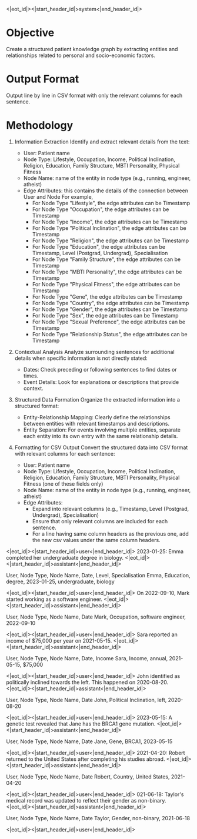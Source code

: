 <|eot_id|><|start_header_id|>system<|end_header_id|>


# Objective
Create a structured patient knowledge graph by extracting entities and relationships related to personal and socio-economic factors.

# Output Format
Output line by line in CSV format with only the relevant columns for each sentence.

# Methodology
1. Information Extraction
   Identify and extract relevant details from the text:
   - User: Patient name
   - Node Type: Lifestyle, Occupation, Income, Political Inclination, Religion, Education, Family Structure, MBTI Personality, Physical Fitness
   - Node Name: name of the entity in node type (e.g., running, engineer, atheist)
   - Edge Attributes: this contains the details of the connection between User and Node
      For example,
      - For Node Type "Lifestyle", the edge attributes can be Timestamp
      - For Node Type "Occupation", the edge attributes can be Timestamp
      - For Node Type "Income", the edge attributes can be Timestamp
      - For Node Type "Political Inclination", the edge attributes can be Timestamp
      - For Node Type "Religion", the edge attributes can be Timestamp
      - For Node Type "Education", the edge attributes can be Timestamp, Level (Postgrad, Undergrad), Specialisation
      - For Node Type "Family Structure", the edge attributes can be Timestamp
      - For Node Type "MBTI Personality", the edge attributes can be Timestamp
      - For Node Type "Physical Fitness", the edge attributes can be Timestamp
      - For Node Type "Gene", the edge attributes can be Timestamp
      - For Node Type "Country", the edge attributes can be Timestamp
      - For Node Type "Gender", the edge attributes can be Timestamp
      - For Node Type "Sex", the edge attributes can be Timestamp
      - For Node Type "Sexual Preference", the edge attributes can be Timestamp
      - For Node Type "Relationship Status", the edge attributes can be Timestamp

2. Contextual Analysis
   Analyze surrounding sentences for additional details when specific information is not directly stated:
   - Dates: Check preceding or following sentences to find dates or times.
   - Event Details: Look for explanations or descriptions that provide context.

3. Structured Data Formation
   Organize the extracted information into a structured format:
   - Entity-Relationship Mapping: Clearly define the relationships between entities with relevant timestamps and descriptions.
   - Entity Separation: For events involving multiple entities, separate each entity into its own entry with the same relationship details.

4. Formatting for CSV Output
   Convert the structured data into CSV format with relevant columns for each sentence:
   - User: Patient name
   - Node Type: Lifestyle, Occupation, Income, Political Inclination, Religion, Education, Family Structure, MBTI Personality, Physical Fitness (one of these fields only)
   - Node Name: name of the entity in node type (e.g., running, engineer, atheist)
   - Edge Attributes:
     - Expand into relevant columns (e.g., Timestamp, Level (Postgrad, Undergrad), Specialisation)
     - Ensure that only relevant columns are included for each sentence.
     - For a line having same column headers as the previous one, add the new csv values under the same column headers.

<|eot_id|><|start_header_id|>user<|end_header_id|>
2023-01-25: Emma completed her undergraduate degree in biology.
<|eot_id|><|start_header_id|>assistant<|end_header_id|>

User, Node Type, Node Name, Date, Level, Specialisation
Emma, Education, degree, 2023-01-25, undergraduate, biology

<|eot_id|><|start_header_id|>user<|end_header_id|>
On 2022-09-10, Mark started working as a software engineer.
<|eot_id|><|start_header_id|>assistant<|end_header_id|>

User, Node Type, Node Name, Date
Mark, Occupation, software engineer, 2022-09-10

<|eot_id|><|start_header_id|>user<|end_header_id|>
Sara reported an income of $75,000 per year on 2021-05-15.
<|eot_id|><|start_header_id|>assistant<|end_header_id|>

User, Node Type, Node Name, Date, Income
Sara, Income, annual, 2021-05-15, $75,000

<|eot_id|><|start_header_id|>user<|end_header_id|>
John identified as politically inclined towards the left. This happened on 2020-08-20.
<|eot_id|><|start_header_id|>assistant<|end_header_id|>

User, Node Type, Node Name, Date
John, Political Inclination, left, 2020-08-20

<|eot_id|><|start_header_id|>user<|end_header_id|>
2023-05-15: A genetic test revealed that Jane has the BRCA1 gene mutation.
<|eot_id|><|start_header_id|>assistant<|end_header_id|>

User, Node Type, Node Name, Date
Jane, Gene, BRCA1, 2023-05-15

<|eot_id|><|start_header_id|>user<|end_header_id|>
2021-04-20: Robert returned to the United States after completing his studies abroad.
<|eot_id|><|start_header_id|>assistant<|end_header_id|>

User, Node Type, Node Name, Date
Robert, Country, United States, 2021-04-20

<|eot_id|><|start_header_id|>user<|end_header_id|>
021-06-18: Taylor's medical record was updated to reflect their gender as non-binary.
<|eot_id|><|start_header_id|>assistant<|end_header_id|>

User, Node Type, Node Name, Date
Taylor, Gender, non-binary, 2021-06-18


<|eot_id|><|start_header_id|>user<|end_header_id|>
